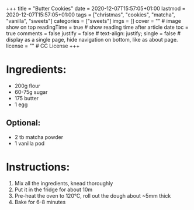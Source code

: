 +++
title = "Butter Cookies"
date = 2020-12-07T15:57:05+01:00
lastmod = 2020-12-07T15:57:05+01:00
tags = ["christmas", "cookies", "matcha", "vanilla", "sweets"]
categories = ["sweets"]
imgs = []
cover = ""  # image show on top
readingTime = true  # show reading time after article date
toc = true
comments = false
justify = false  # text-align: justify;
single = false  # display as a single page, hide navigation on bottom, like as about page.
license = ""  # CC License
+++

# Ingredients:

- 200g flour
- 60-75g sugar
- 175 butter
- 1 egg

## Optional:
- 2 tb matcha powder
- 1 vanilla pod

# Instructions:
1. Mix all the ingredients, knead thoroughly
1. Put it in the fridge for about 10m
1. Pre-heat the oven to 120°C, roll out the dough about ~5mm thick
1. Bake for 6-8 minutes
